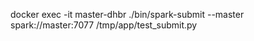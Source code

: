docker exec -it master-dhbr ./bin/spark-submit --master spark://master:7077 /tmp/app/test_submit.py
